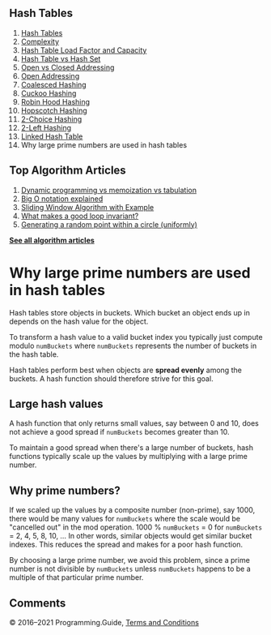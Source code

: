 



## Hash Tables

1.  [Hash Tables](hash-tables.html)
2.  [Complexity](hash-tables-complexity.html)
3.  [Hash Table Load Factor and Capacity](hash-table-load-factor-and-capacity.html)
4.  [Hash Table vs Hash Set](hash-table-vs-hash-set.html)
5.  [Open vs Closed Addressing](hash-tables-open-vs-closed-addressing.html)
6.  [Open Addressing](hash-tables-open-addressing.html)
7.  [Coalesced Hashing](coalesced-hashing.html)
8.  [Cuckoo Hashing](cuckoo-hashing.html)
9.  [Robin Hood Hashing](robin-hood-hashing.html)
10. [Hopscotch Hashing](hopscotch-hashing.html)
11. [2-Choice Hashing](2-choice-hashing.html)
12. [2-Left Hashing](2-left-hashing.html)
13. [Linked Hash Table](linked-hash-table.html)
14. Why large prime numbers are used in hash tables



## Top Algorithm Articles

1.  [Dynamic programming vs memoization vs tabulation](dynamic-programming-vs-memoization-vs-tabulation.html)
2.  [Big O notation explained](big-o-notation-explained.html)
3.  [Sliding Window Algorithm with Example](sliding-window-example.html)
4.  [What makes a good loop invariant?](what-makes-a-good-loop-invariant.html)
5.  [Generating a random point within a circle (uniformly)](random-point-within-circle.html)

[**See all algorithm articles**](algorithms.html)

# Why large prime numbers are used in hash tables

Hash tables store objects in buckets. Which bucket an object ends up in depends on the hash value for the object.

To transform a hash value to a valid bucket index you typically just compute modulo `numBuckets` where `numBuckets` represents the number of buckets in the hash table.

Hash tables perform best when objects are **spread evenly** among the buckets. A hash function should therefore strive for this goal.

## Large hash values

A hash function that only returns small values, say between 0 and 10, does not achieve a good spread if `numBuckets` becomes greater than 10.

To maintain a good spread when there's a large number of buckets, hash functions typically scale up the values by multiplying with a large prime number.

## Why prime numbers?

If we scaled up the values by a composite number (non-prime), say 1000, there would be many values for `numBuckets` where the scale would be "cancelled out" in the mod operation. 1000 % `numBuckets` = 0 for `numBuckets` = 2, 4, 5, 8, 10, … In other words, similar objects would get similar bucket indexes. This reduces the spread and makes for a poor hash function.

By choosing a large prime number, we avoid this problem, since a prime number is not divisible by `numBuckets` unless `numBuckets` happens to be a multiple of that particular prime number.

## Comments



© 2016–2021 Programming.Guide, [Terms and Conditions](terms-and-conditions.html)
